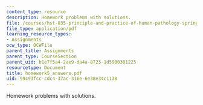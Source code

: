 ```yaml
---
content_type: resource
description: Homework problems with solutions.
file: /courses/hst-035-principle-and-practice-of-human-pathology-spring-2003/99c93fcccdc437ac316e6e38e34c1138_homework5_answers.pdf
file_type: application/pdf
learning_resource_types:
- Assignments
ocw_type: OCWFile
parent_title: Assignments
parent_type: CourseSection
parent_uid: b1e7f5a4-2ae9-da4a-8723-1d5900301225
resourcetype: Document
title: homework5_answers.pdf
uid: 99c93fcc-cdc4-37ac-316e-6e38e34c1138
---
```

Homework problems with solutions.

